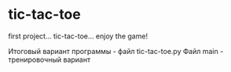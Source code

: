 # tic-tac-toe
first project... tic-tac-toe... enjoy the game!

Итоговый вариант программы - файл tic-tac-toe.py
Файл main - тренировочный вариант
